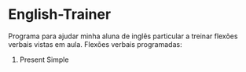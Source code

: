 # English-Trainer
Programa para ajudar minha aluna de inglês particular a treinar flexões verbais vistas em aula.
Flexões verbais programadas:
1. Present Simple
